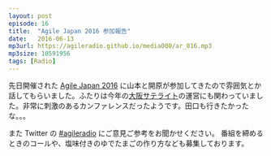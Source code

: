 ```yaml
---
layout: post
episode: 16
title:  "Agile Japan 2016 参加報告"
date:   2016-06-13
mp3url: https://agileradio.github.io/media000/ar_016.mp3
mp3size: 10591956
tags: [Radio]
---
```


先日開催された [Agile Japan 2016](http://www.agilejapan.org/) に山本と開原が参加してきたので雰囲気とか話してもらいました。ふたりは今年の[大阪サテライト](https://agilejapanosaka.doorkeeper.jp/events/41429)の運営にも関わっていました。非常に刺激のあるカンファレンスだったようです。田口も行きたかったな。。。  

また Twitter の [#agileradio](https://twitter.com/intent/tweet?hashtags=agileradio) にご意見ご参考をお聞かせください。
番組を締めるときのコールや、塩味付きのゆでたまごの作り方なども募集しております。


